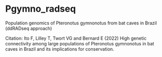 # Pgymno_radseq
Population genomics of Pteronotus gymnonotus from bat caves in Brazil (ddRADseq approach)

Citation: Ito F, Lilley T, Twort VG and Bernard E (2022) High genetic connectivity among large populations of
Pteronotus gymnonotus in bat caves in Brazil and its implications for conservation.

